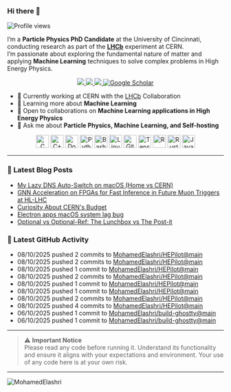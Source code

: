 ### Hi there 👋

<p align="left">
  <img src="https://komarev.com/ghpvc/?username=MohamedElashri&style=flat-square" alt="Profile views" />
</p>

I’m a **Particle Physics PhD Candidate** at the University of Cincinnati, conducting research as part of the **[LHCb](https://home.cern/science/experiments/lhcb)** experiment at CERN.  
I’m passionate about exploring the fundamental nature of matter and applying **Machine Learning** techniques to solve complex problems in High Energy Physics.



<p align="center">
  <a href="https://melashri.net/">
    <img src="https://img.shields.io/badge/Website-melashri.net-blue?logo=google-chrome&logoColor=white" />
  </a>
  <a href="https://linkedin.com/in/elashri">
    <img src="https://img.shields.io/badge/LinkedIn-elashri-blue?logo=linkedin&logoColor=white" />
  </a>
  <a href="https://keybase.io/melashri">
    <img src="https://img.shields.io/badge/Keybase-melashri-orange?logo=keybase&logoColor=white" />
  </a>
  <a href="https://scholar.google.com/citations?user=XtPg3SIAAAAJ&hl=en">
    <img src="https://img.shields.io/badge/Google%20Scholar-Mohamed Elashri-blue?logo=google-scholar" alt="Google Scholar"/>
  </a>

</p>



- 🔭 Currently working at CERN with the [LHCb](https://home.cern/science/experiments/lhcb) Collaboration  
- 🌱 Learning more about **Machine Learning**  
- 👯 Open to collaborations on **Machine Learning applications in High Energy Physics**  
- 💬 Ask me about **Particle Physics, Machine Learning, and Self-hosting**  




<div align="center">
  <img src="https://profilinator.rishav.dev/skills-assets/c-original.svg" alt="C" height="30" />
  <img src="https://profilinator.rishav.dev/skills-assets/cplusplus-original.svg" alt="C++" height="30" />
  <img src="https://profilinator.rishav.dev/skills-assets/docker-original-wordmark.svg" alt="Docker" height="30" />
  <img src="https://profilinator.rishav.dev/skills-assets/python-original.svg" alt="Python" height="30" />
  <img src="https://profilinator.rishav.dev/skills-assets/gnu_bash-icon.svg" alt="Bash" height="30" />
  <img src="https://profilinator.rishav.dev/skills-assets/linux-original.svg" alt="Linux" height="30" />
  <img src="https://profilinator.rishav.dev/skills-assets/git-scm-icon.svg" alt="Git" height="30" />
  <img src="https://profilinator.rishav.dev/skills-assets/tensorflow-icon.svg" alt="TensorFlow" height="30" />
  <img src="https://profilinator.rishav.dev/skills-assets/r.svg" alt="R" height="30" />
  <img src="https://profilinator.rishav.dev/skills-assets/rust-plain.svg" alt="Rust" height="30" />
  <img src="https://profilinator.rishav.dev/skills-assets/javascript-original.svg" alt="JavaScript" height="30" />
</div>

---

### 📌 Latest Blog Posts
<!-- BLOG-POST-LIST:START -->

- [My Lazy DNS Auto-Switch on macOS (Home vs CERN)](https://blog.melashri.net/micro/macos-dns-auto-switch-cern/)
- [GNN Acceleration on FPGAs for Fast Inference in Future Muon Triggers at HL-LHC](https://blog.melashri.net/links/gnn-fpga-hl-lhc/)
- [Curiosity About CERN's Budget](https://blog.melashri.net/posts/cern-budget-trends/)
- [Electron apps macOS system lag bug](https://blog.melashri.net/micro/electon-apps-bug/)
- [Optional vs Optional-Ref: The Lunchbox vs The Post-it](https://blog.melashri.net/micro/std-optional-vs-optional-ref/)

<!-- BLOG-POST-LIST:END -->

### 📌 Latest GitHub Activity
<!-- ACTIVITY:START -->
- 08/10/2025 pushed 2 commits to [MohamedElashri/HEPilot@main](https://github.com/MohamedElashri/HEPilot/compare/a488ddc1d9c5a852cc612ada837e623c878f231c...40c167417fc4ee755d4592127d0f89906a13e46a)
- 08/10/2025 pushed 2 commits to [MohamedElashri/HEPilot@main](https://github.com/MohamedElashri/HEPilot/compare/af7de79ef6b0b3a00835143c6963fb0fe763c1be...a488ddc1d9c5a852cc612ada837e623c878f231c)
- 08/10/2025 pushed 1 commit to [MohamedElashri/HEPilot@main](https://github.com/MohamedElashri/HEPilot/compare/e5bf3a8beaf686f8994a7ccdd495a3117ccc8ae0...af7de79ef6b0b3a00835143c6963fb0fe763c1be)
- 08/10/2025 pushed 2 commits to [MohamedElashri/HEPilot@main](https://github.com/MohamedElashri/HEPilot/compare/652adadd975087be331841e0dda0450d7dd1fd11...e5bf3a8beaf686f8994a7ccdd495a3117ccc8ae0)
- 08/10/2025 pushed 1 commit to [MohamedElashri/HEPilot@main](https://github.com/MohamedElashri/HEPilot/compare/af530c5d302fd4f29225ee61d2c6e104ed71b314...652adadd975087be331841e0dda0450d7dd1fd11)
- 08/10/2025 pushed 1 commit to [MohamedElashri/HEPilot@main](https://github.com/MohamedElashri/HEPilot/compare/f1c707b96d2377c1789891402a0742c6875e22f2...af530c5d302fd4f29225ee61d2c6e104ed71b314)
- 08/10/2025 pushed 2 commits to [MohamedElashri/HEPilot@main](https://github.com/MohamedElashri/HEPilot/compare/eb4e8a12c2a57291c94e844e55f0a5a79ab6fea4...f1c707b96d2377c1789891402a0742c6875e22f2)
- 08/10/2025 pushed 4 commits to [MohamedElashri/HEPilot@main](https://github.com/MohamedElashri/HEPilot/compare/c138a17c71cfc3ad96e53150e05c9d6e5210986e...eb4e8a12c2a57291c94e844e55f0a5a79ab6fea4)
- 06/10/2025 pushed 1 commit to [MohamedElashri/build-ghostty@main](https://github.com/MohamedElashri/build-ghostty/compare/393e85b1bcfbc6d3f149dedfd96852316751722e...d8616e4f762e8f377750d174480c442c7a2370a8)
- 06/10/2025 pushed 1 commit to [MohamedElashri/build-ghostty@main](https://github.com/MohamedElashri/build-ghostty/compare/172b120bcffce9b85c0b030dd5e9966b75933e05...393e85b1bcfbc6d3f149dedfd96852316751722e)
<!-- ACTIVITY:END -->

---

> ⚠️ **Important Notice**  
> Please read any code before running it. Understand its functionality and ensure it aligns with your expectations and environment. Your use of any code here is at your own risk.

---

<p>
  <img align="left" src="https://github-readme-stats.vercel.app/api/top-langs/?username=MohamedElashri&layout=compact&hide=jupyter%20notebook,php,html,javascript,css,scss,nsis,less,mathematica&langs_count=8" alt="MohamedElashri" />
</p>
